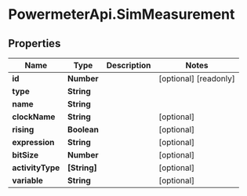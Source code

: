 # PowermeterApi.SimMeasurement

## Properties

Name | Type | Description | Notes
------------ | ------------- | ------------- | -------------
**id** | **Number** |  | [optional] [readonly] 
**type** | **String** |  | 
**name** | **String** |  | 
**clockName** | **String** |  | [optional] 
**rising** | **Boolean** |  | [optional] 
**expression** | **String** |  | [optional] 
**bitSize** | **Number** |  | [optional] 
**activityType** | **[String]** |  | [optional] 
**variable** | **String** |  | [optional] 


